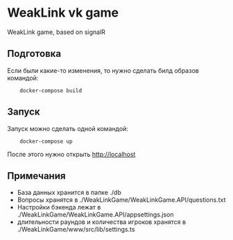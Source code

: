 # WeakLink vk game

WeakLink game, based on signalR

## Подготовка

Если были какие-то изменения, то нужно сделать билд образов командой:

```    docker-compose build```


## Запуск

Запуск можно сделать одной командой:

```    docker-compose up```

После этого нужно открыть [http://localhost](http://localhost)


## Примечания
- База данных хранится в папке ./db
- Вопросы хранятся в ./WeakLinkGame/WeakLinkGame.API/questions.txt
- Настройки бэкенда лежат в ./WeakLinkGame/WeakLinkGame.API/appsettings.json
- длительности раундов и количества игроков хранятся в ./WeakLinkGame/www/src/lib/settings.ts
